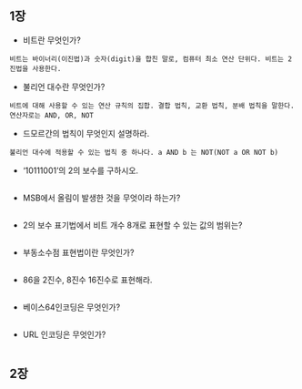 ## 1장
- 비트란 무엇인가?
```
비트는 바이너리(이진법)과 숫자(digit)을 합친 말로, 컴퓨터 최소 연산 단위다. 비트는 2진법을 사용한다.
```
- 불리언 대수란 무엇인가?
```
비트에 대해 사용할 수 있는 연산 규칙의 집합. 결합 법칙, 교환 법칙, 분배 법칙을 말한다.
연산자로는 AND, OR, NOT
```
- 드모르간의 법칙이 무엇인지 설명하라.
```
불리언 대수에 적용할 수 있는 법칙 중 하나다. a AND b 는 NOT(NOT a OR NOT b)
```

- ‘10111001’의 2의 보수를 구하시오.
```
```

- MSB에서 올림이 발생한 것을 무엇이라 하는가?
```
```

- 2의 보수 표기법에서 비트 개수 8개로 표현할 수 있는 값의 범위는?
```
```

- 부동소수점 표현법이란 무엇인가?
```
```

- 86을 2진수, 8진수 16진수로 표현해라.
```
```

- 베이스64인코딩은 무엇인가?
```
```

- URL 인코딩은 무엇인가?
```
```

## 2장
